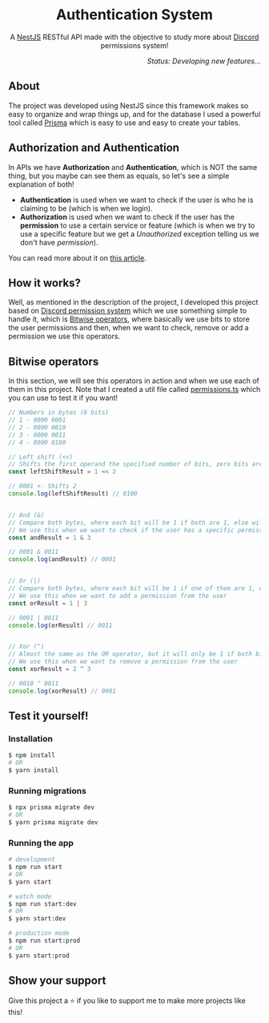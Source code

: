 <h1 align="center">
  Authentication System
</h1>
<p align="center">
  A <a href="https://nestjs.com/">NestJS</a> RESTful API made with the objective to study more about <a href="https://discord.com/">Discord</a> permissions system!
</p>
<p align="right"><i>Status: Developing new features...</i></p>

## About
The project was developed using NestJS since this framework makes so easy to organize and wrap things up, and for the database I used a powerful tool called [Prisma](https://www.prisma.io/) which is easy to use and easy to create your tables.

## Authorization and Authentication
In APIs we have **Authorization** and **Authentication**, which is NOT the same thing, but you maybe can see them as equals, so let's see a simple explanation of both!

- **Authentication** is used when we want to check if the user is who he is claiming to be (which is when we login).
- **Authorization** is used when we want to check if the user has the **permission** to use a certain service or feature (which is when we try to use a specific feature but we get a *Unauthorized* exception telling us we don't have *permission*).

You can read more about it on [this article](https://www.onelogin.com/learn/authentication-vs-authorization#:~:text=Authentication%20and%20authorization%20are%20two,authorization%20determines%20their%20access%20rights.).

## How it works?
Well, as mentioned in the description of the project, I developed this project based on [Discord permission system](https://discord.com/developers/docs/topics/permissions) which we use something simple to handle it, which is [Bitwise operators](https://en.wikipedia.org/wiki/Bitwise_operation), where basically we use bits to store the user permissions and then, when we want to check, remove or add a permission we use this operators.

## Bitwise operators
In this section, we will see this operators in action and when we use each of them in this project. Note that I created a util file called [permissions.ts](src/utils/permissions.ts) which you can use to test it if you want!

```ts
// Numbers in bytes (8 bits)
// 1 - 0000 0001
// 2 - 0000 0010
// 3 - 0000 0011
// 4 - 0000 0100

// Left shift (<<)
// Shifts the first operand the specified number of bits, zero bits are shifted in from the right
const leftShiftResult = 1 << 2

// 0001 <- Shifts 2
console.log(leftShiftResult) // 0100


// And (&)
// Compare both bytes, where each bit will be 1 if both are 1, else will be 0
// We use this when we want to check if the user has a specific permission
const andResult = 1 & 3

// 0001 & 0011
console.log(andResult) // 0001


// Or (|)
// Compare both bytes, where each bit will be 1 if one of them are 1, else will be 0
// We use this when we want to add a permission from the user
const orResult = 1 | 3

// 0001 | 0011
console.log(orResult) // 0011


// Xor (^)
// Almost the same as the OR operator, but it will only be 1 if both bits are different
// We use this when we want to remove a permission from the user
const xorResult = 2 ^ 3

// 0010 ^ 0011
console.log(xorResult) // 0001
```

## Test it yourself!
### Installation

```bash
$ npm install
# OR
$ yarn install
```

### Running migrations
```bash
$ npx prisma migrate dev
# OR
$ yarn prisma migrate dev
```

### Running the app

```bash
# development
$ npm run start
# OR
$ yarn start

# watch mode
$ npm run start:dev
# OR
$ yarn start:dev

# production mode
$ npm run start:prod
# OR
$ yarn start:prod
```

## Show your support
Give this project a ⭐ if you like to support me to make more projects like this!